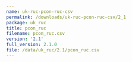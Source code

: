 ```yaml
---
name: uk-ruc-pcon-ruc-csv
permalink: /downloads/uk-ruc-pcon-ruc-csv/2_1
package: uk_ruc
title: pcon_ruc
filename: pcon_ruc.csv
version: '2.1'
full_version: 2.1.0
file: /data/uk_ruc/2.1/pcon_ruc.csv
---
```

